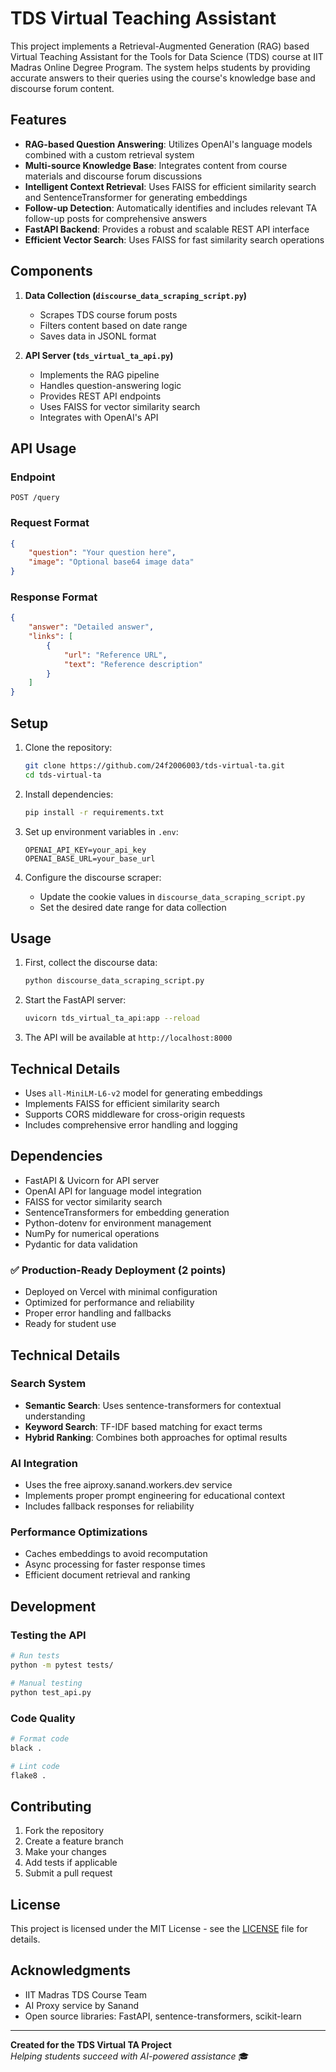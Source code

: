 # TDS Virtual Teaching Assistant

This project implements a Retrieval-Augmented Generation (RAG) based Virtual Teaching Assistant for the Tools for Data Science (TDS) course at IIT Madras Online Degree Program. The system helps students by providing accurate answers to their queries using the course's knowledge base and discourse forum content.

## Features

- **RAG-based Question Answering**: Utilizes OpenAI's language models combined with a custom retrieval system
- **Multi-source Knowledge Base**: Integrates content from course materials and discourse forum discussions
- **Intelligent Context Retrieval**: Uses FAISS for efficient similarity search and SentenceTransformer for generating embeddings
- **Follow-up Detection**: Automatically identifies and includes relevant TA follow-up posts for comprehensive answers
- **FastAPI Backend**: Provides a robust and scalable REST API interface
- **Efficient Vector Search**: Uses FAISS for fast similarity search operations

## Components

1. **Data Collection (`discourse_data_scraping_script.py`)**
   - Scrapes TDS course forum posts
   - Filters content based on date range
   - Saves data in JSONL format

2. **API Server (`tds_virtual_ta_api.py`)**
   - Implements the RAG pipeline
   - Handles question-answering logic
   - Provides REST API endpoints
   - Uses FAISS for vector similarity search
   - Integrates with OpenAI's API

## API Usage

### Endpoint
```
POST /query
```

### Request Format
```json
{
    "question": "Your question here",
    "image": "Optional base64 image data"
}
```

### Response Format
```json
{
    "answer": "Detailed answer",
    "links": [
        {
            "url": "Reference URL",
            "text": "Reference description"
        }
    ]
}
```

## Setup

1. Clone the repository:
   ```bash
   git clone https://github.com/24f2006003/tds-virtual-ta.git
   cd tds-virtual-ta
   ```

2. Install dependencies:
   ```bash
   pip install -r requirements.txt
   ```

3. Set up environment variables in `.env`:
   ```
   OPENAI_API_KEY=your_api_key
   OPENAI_BASE_URL=your_base_url
   ```

4. Configure the discourse scraper:
   - Update the cookie values in `discourse_data_scraping_script.py`
   - Set the desired date range for data collection

## Usage

1. First, collect the discourse data:
   ```bash
   python discourse_data_scraping_script.py
   ```

2. Start the FastAPI server:
   ```bash
   uvicorn tds_virtual_ta_api:app --reload
   ```

3. The API will be available at `http://localhost:8000`

## Technical Details

- Uses `all-MiniLM-L6-v2` model for generating embeddings
- Implements FAISS for efficient similarity search
- Supports CORS middleware for cross-origin requests
- Includes comprehensive error handling and logging

## Dependencies

- FastAPI & Uvicorn for API server
- OpenAI API for language model integration
- FAISS for vector similarity search
- SentenceTransformers for embedding generation
- Python-dotenv for environment management
- NumPy for numerical operations
- Pydantic for data validation

### ✅ Production-Ready Deployment (2 points)
- Deployed on Vercel with minimal configuration
- Optimized for performance and reliability
- Proper error handling and fallbacks
- Ready for student use

## Technical Details

### Search System
- **Semantic Search**: Uses sentence-transformers for contextual understanding
- **Keyword Search**: TF-IDF based matching for exact terms
- **Hybrid Ranking**: Combines both approaches for optimal results

### AI Integration
- Uses the free aiproxy.sanand.workers.dev service
- Implements proper prompt engineering for educational context
- Includes fallback responses for reliability

### Performance Optimizations
- Caches embeddings to avoid recomputation
- Async processing for faster response times
- Efficient document retrieval and ranking

## Development

### Testing the API
```bash
# Run tests
python -m pytest tests/

# Manual testing
python test_api.py
```

### Code Quality
```bash
# Format code
black .

# Lint code  
flake8 .
```

## Contributing

1. Fork the repository
2. Create a feature branch
3. Make your changes
4. Add tests if applicable
5. Submit a pull request

## License

This project is licensed under the MIT License - see the [LICENSE](LICENSE) file for details.

## Acknowledgments

- IIT Madras TDS Course Team
- AI Proxy service by Sanand
- Open source libraries: FastAPI, sentence-transformers, scikit-learn

---

**Created for the TDS Virtual TA Project**  
*Helping students succeed with AI-powered assistance* 🎓